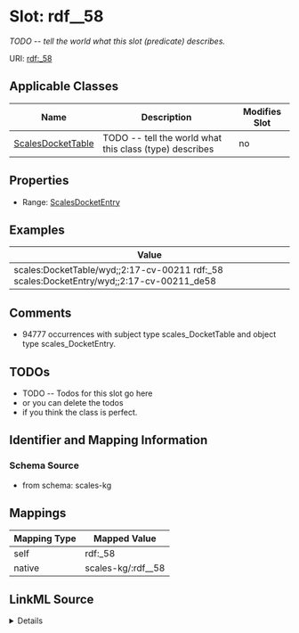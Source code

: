 

# Slot: rdf__58


_TODO -- tell the world what this slot (predicate) describes._





URI: [rdf:_58](http://www.w3.org/1999/02/22-rdf-syntax-ns#_58)



<!-- no inheritance hierarchy -->





## Applicable Classes

| Name | Description | Modifies Slot |
| --- | --- | --- |
| [ScalesDocketTable](../classes/ScalesDocketTable.md) | TODO -- tell the world what this class (type) describes |  no  |







## Properties

* Range: [ScalesDocketEntry](../classes/ScalesDocketEntry.md)






## Examples

| Value |
| --- |
| scales:DocketTable/wyd;;2:17-cv-00211 rdf:_58 scales:DocketEntry/wyd;;2:17-cv-00211_de58 |

## Comments

* 94777 occurrences with subject type scales_DocketTable and object type scales_DocketEntry.

## TODOs

* TODO -- Todos for this slot go here
* or you can delete the todos
* if you think the class is perfect.

## Identifier and Mapping Information







### Schema Source


* from schema: scales-kg




## Mappings

| Mapping Type | Mapped Value |
| ---  | ---  |
| self | rdf:_58 |
| native | scales-kg/:rdf__58 |




## LinkML Source

<details>
```yaml
name: rdf__58
description: TODO -- tell the world what this slot (predicate) describes.
todos:
- TODO -- Todos for this slot go here
- or you can delete the todos
- if you think the class is perfect.
comments:
- 94777 occurrences with subject type scales_DocketTable and object type scales_DocketEntry.
examples:
- value: scales:DocketTable/wyd;;2:17-cv-00211 rdf:_58 scales:DocketEntry/wyd;;2:17-cv-00211_de58
from_schema: scales-kg
rank: 1000
slot_uri: rdf:_58
alias: rdf__58
domain_of:
- scales_DocketTable
range: scales_DocketEntry

```
</details>